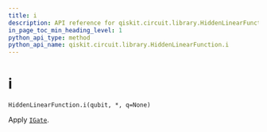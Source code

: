 ```yaml
---
title: i
description: API reference for qiskit.circuit.library.HiddenLinearFunction.i
in_page_toc_min_heading_level: 1
python_api_type: method
python_api_name: qiskit.circuit.library.HiddenLinearFunction.i
---
```


# i

<span id="qiskit.circuit.library.HiddenLinearFunction.i" />

`HiddenLinearFunction.i(qubit, *, q=None)`

Apply [`IGate`](qiskit.circuit.library.IGate "qiskit.circuit.library.IGate").

